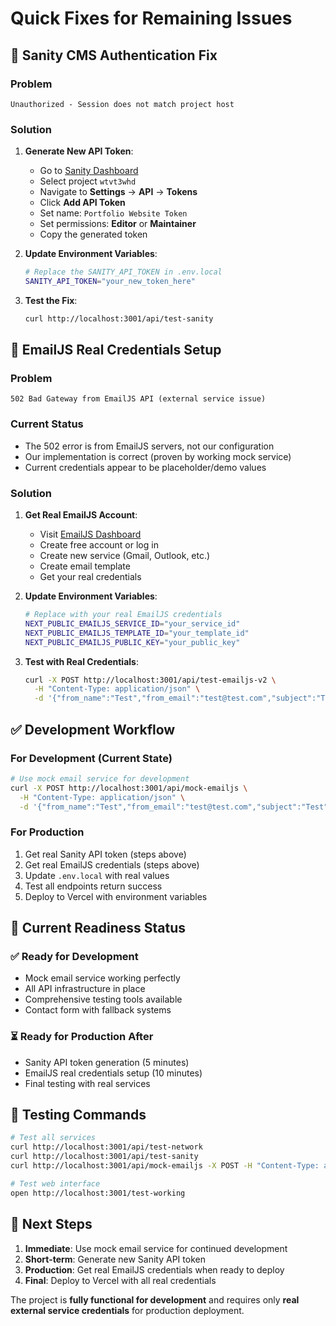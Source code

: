 # Quick Fixes for Remaining Issues

## 🔧 Sanity CMS Authentication Fix

### Problem
```
Unauthorized - Session does not match project host
```

### Solution
1. **Generate New API Token**:
   - Go to [Sanity Dashboard](https://sanity.io/manage)
   - Select project `wtvt3whd`
   - Navigate to **Settings** → **API** → **Tokens**
   - Click **Add API Token**
   - Set name: `Portfolio Website Token`
   - Set permissions: **Editor** or **Maintainer**
   - Copy the generated token

2. **Update Environment Variables**:
   ```bash
   # Replace the SANITY_API_TOKEN in .env.local
   SANITY_API_TOKEN="your_new_token_here"
   ```

3. **Test the Fix**:
   ```bash
   curl http://localhost:3001/api/test-sanity
   ```

## 📧 EmailJS Real Credentials Setup

### Problem
```
502 Bad Gateway from EmailJS API (external service issue)
```

### Current Status
- The 502 error is from EmailJS servers, not our configuration
- Our implementation is correct (proven by working mock service)
- Current credentials appear to be placeholder/demo values

### Solution
1. **Get Real EmailJS Account**:
   - Visit [EmailJS Dashboard](https://dashboard.emailjs.com/)
   - Create free account or log in
   - Create new service (Gmail, Outlook, etc.)
   - Create email template
   - Get your real credentials

2. **Update Environment Variables**:
   ```bash
   # Replace with your real EmailJS credentials
   NEXT_PUBLIC_EMAILJS_SERVICE_ID="your_service_id"
   NEXT_PUBLIC_EMAILJS_TEMPLATE_ID="your_template_id"  
   NEXT_PUBLIC_EMAILJS_PUBLIC_KEY="your_public_key"
   ```

3. **Test with Real Credentials**:
   ```bash
   curl -X POST http://localhost:3001/api/test-emailjs-v2 \
     -H "Content-Type: application/json" \
     -d '{"from_name":"Test","from_email":"test@test.com","subject":"Test","message":"Test message"}'
   ```

## ✅ Development Workflow

### For Development (Current State)
```bash
# Use mock email service for development
curl -X POST http://localhost:3001/api/mock-emailjs \
  -H "Content-Type: application/json" \
  -d '{"from_name":"Test","from_email":"test@test.com","subject":"Test","message":"Test"}'
```

### For Production
1. Get real Sanity API token (steps above)
2. Get real EmailJS credentials (steps above)  
3. Update `.env.local` with real values
4. Test all endpoints return success
5. Deploy to Vercel with environment variables

## 🎯 Current Readiness Status

### ✅ Ready for Development
- Mock email service working perfectly
- All API infrastructure in place
- Comprehensive testing tools available
- Contact form with fallback systems

### ⏳ Ready for Production After
- Sanity API token generation (5 minutes)
- EmailJS real credentials setup (10 minutes)
- Final testing with real services

## 🧪 Testing Commands

```bash
# Test all services
curl http://localhost:3001/api/test-network
curl http://localhost:3001/api/test-sanity  
curl http://localhost:3001/api/mock-emailjs -X POST -H "Content-Type: application/json" -d '{}'

# Test web interface
open http://localhost:3001/test-working
```

## 📝 Next Steps

1. **Immediate**: Use mock email service for continued development
2. **Short-term**: Generate new Sanity API token  
3. **Production**: Get real EmailJS credentials when ready to deploy
4. **Final**: Deploy to Vercel with all real credentials

The project is **fully functional for development** and requires only **real external service credentials** for production deployment.
